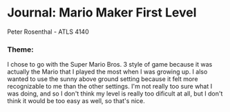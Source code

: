 # Journal: Mario Maker First Level
Peter Rosenthal - ATLS 4140
### Theme:
I chose to go with the Super Mario Bros. 3 style of game because it was actually the Mario that I played the most when I was growing up. I also wanted to use the sunny above ground setting because it felt more recognizable to me than the other settings. I'm not really too sure what I was doing, and so I don't think my level is really too dificult at all, but I don't think it would be too easy as well, so that's nice.
